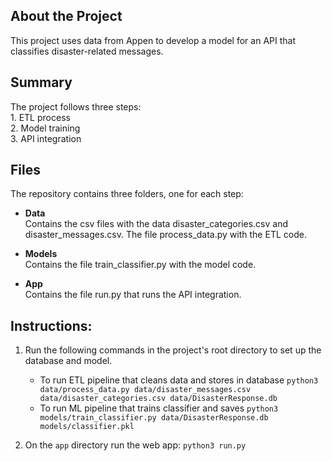 ## About the Project
This project uses data from Appen to develop a model for an API that classifies disaster-related messages.

## Summary 
The project follows three steps:  
    1. ETL process  
    2. Model training  
    3. API integration  

## Files
The repository contains three folders, one for each step:

- **Data**  
  Contains the csv files with the data disaster_categories.csv and disaster_messages.csv. The file process_data.py with the ETL code.

- **Models**  
  Contains the file train_classifier.py with the model code.

- **App**  
  Contains the file run.py that runs the API integration.



## Instructions:
1. Run the following commands in the project's root directory to set up the database and model.

    - To run ETL pipeline that cleans data and stores in database
        `python3 data/process_data.py data/disaster_messages.csv data/disaster_categories.csv data/DisasterResponse.db`
    - To run ML pipeline that trains classifier and saves
        `python3 models/train_classifier.py data/DisasterResponse.db models/classifier.pkl` 

2. On the `app` directory run the web app: `python3 run.py` 
